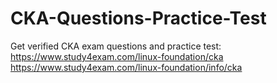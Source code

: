 # CKA-Questions-Practice-Test
Get verified CKA exam questions and practice test:
https://www.study4exam.com/linux-foundation/cka
https://www.study4exam.com/linux-foundation/info/cka
